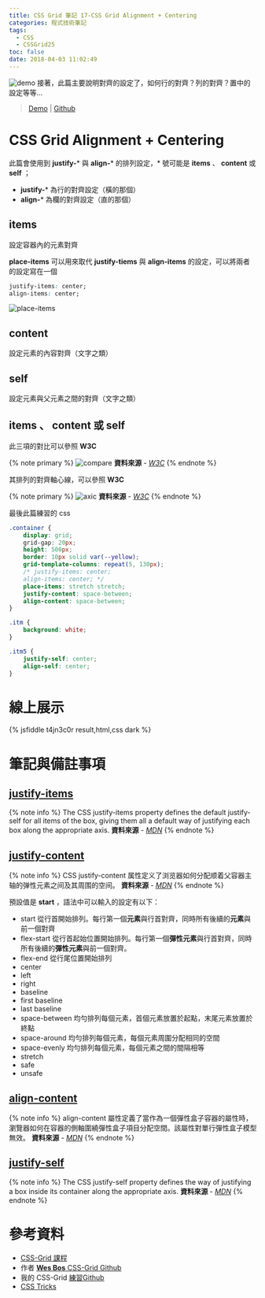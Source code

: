 ```yaml
---
title: CSS Grid 筆記 17-CSS Grid Alignment + Centering
categories: 程式技術筆記
tags:
  - CSS
  - CSSGrid25
toc: false
date: 2018-04-03 11:02:49
---
```



![demo](https://lh3.googleusercontent.com/OUGOy3N1mN7w4u7kGzC0FIDFZ6f1ZM0-nhJTHSmpebjopAbMQXjhlHoz5zEiRs7CcSXGqfq3BQFRGnskjYe8SNLIZ-dplcoquBWnxiizcYmmHlcXH2ZbNlPrGnPOelvwRH2pZKH1x38gfvKoKKPlXN8VXKRenjFB1N7zY48Q3c6FQY7Gl84PfEfryRoYZyY3kMtdituVSIFHOSDnj5OvIBISj0atSbYM3u44NW1bv8jj6WTiE3sCWpO1mxKSlwhPifOV4PJcbbqHnXBuLYHbpEg0q68ydecDbiCg0yBG8m7srl6XhWiIhT4FthDP2KAsHlRKp3ENcK6TsfSTujNvM2qBaY4f5dyx_-y-KIs6o3uOzvX5AaYwEqJ2hY2GnoIxZi12nDq3uiq7k0SDCubBWsX72osRAA-R10D52Ii2nUrQ51hacDK6kV7ntBxXh4K_JDKfkEZt3ZwojnUqXpKseYcs5hAbTDDr1Qb64TUbY-l08HxFZwoipqjYg7JMpGJTgILdmshkS3CR77dlT1zucftb1JJiOL1K3iNpS4a19il_Bmbe4CtR5GBdTHciTklACQH2Sudw2w9T1tBuK9xp2Xl8qLOWFLQH0Cc15ozDASFOk0klONxsn839nrgq9o20eHUeshW7jNzXxwbvWWxWw46hknIid4HO=w1210-h605-no)
接著，此篇主要說明對齊的設定了，如何行的對齊？列的對齊？置中的設定等等...<!-- more -->

> [Demo](https://shunnien.github.io/css-grid25day/day_17/index.html) | [Github](https://github.com/shunnien/css-grid25day)

# CSS Grid Alignment + Centering

此篇會使用到 **justify-*** 與 **align-*** 的排列設定，* 號可能是 **items** 、 **content** 或 **self** ；

- **justify-*** 為行的對齊設定（橫的那個）
- **align-*** 為欄的對齊設定（直的那個）

## **items**

設定容器內的元素對齊

**place-items** 可以用來取代 **justify-tiems** 與 **align-items** 的設定，可以將兩者的設定寫在一個

``` css
justify-items: center;
align-items: center;
```

![place-items](https://lh3.googleusercontent.com/a1mOiIPWazE23FUQkEQkC3qz9ad0njlcGvHbYxKntdgSuEtY8BiroLIgAwSfySlwS4sQbOXuNI_pN41YWt3gYjzqlZeE2Xr6jcWEigFH8Hj6aoeNPHqey6YWXp5N7kntqSY4-ohB6QVoqFc3aHTU5GOfhSwOERnznSk-qAo2rXoaI_vgE8Iuliu863CPyWPTiem1l-4Ccpj_cqDhvVQJKpe0vpKDBu-8U6PLKDBLy3x3x9eyc-CIEasfmfeYYTZLFIVS0K52Aplf1kr0hre9ErV4j1yvfhiWMUFc0l6hkHtALeJpIiKlvoFuqVwTxZnBK-SOywDbqHKVcjP68DmzvWZVHzeYzJVVp_hKSNuzi4opZx0GvQEDwEPGq3HEdn7oxEiN7mMDEfkrFo4AZY4pC1UtomXnnQCeNircn6G6VPS4xg_rzxtAiYcmD54-vKmMuv60A_eP-r2SURVTr_7fsgxF6toe9BpBrLfzoor0wEJEOL2cAtZyC2YBUeRkL2datq85s-TJFiGdNe6I9jqbGDepsVS2Augm04dtg0P3-1gQ-U7RfIv6Su-bYjQwTnGqK87V2ER3xXP6hLktsXVnQd82ExAjfvVu22IFpJ62mhsONLA0LueqkV1xLjTJXtobLdh67sRWxCGSBMNgjMaM41LMzXRfMxZb=w362-h71-no)

## **content**

設定元素的內容對齊（文字之類）

## **self**

設定元素與父元素之間的對齊（文字之類）

## **items** 、 **content** 或 **self**

此三項的對比可以參照 **W3C**

{% note primary %}
![compare](https://lh3.googleusercontent.com/34dGkuEqiNdDIBzF5k43Vc_goMbaPH1EiLWZkIHoWdCtrzsychxecAaWfc36XDprEyYbsZtN7eMRuPVkyQjAEmQdc32cIfy63VQL0itoMgtnnTtrDi39LiINPFIFn3JCVpn2nrX9vIWteOQ2vfpgrN-BAMaeB0NRed-zgW3aR_tAwwKunicToKbeGIcCW20R7FOVO7oGXqMunT84oKQxJP2rObDmWD18V_0gp__-2nglPgmNQkYfqyQDL5zSmrwRX0x5LmMMJbUd2GHj-h5TcSAWJuaYWjNsFRpLvQkFbEi1IItkvw1f1txHU9HzjvrBN7HlLtDrnh6RslUxd6JiIbId5WF3aCELmuDqfqNS6_4OQRzCTWpiTY7byPUdZx1zpRuavrm2vUIoN9FdxkNRJ2JoYSfuGpKJw7qayKkdTcYNVnXxBlH5H_LQINQz6H-cIGLbWVEwfys6se-VfDiawAKdLC2iL43cgKfDhee4gdwosE98ALPWGIK2A-sRMA3kacMtXa5c5AK2kyD0C5MrgfcPN16DI_4IJ3fb3PL1s0WzxFOMP1pr_nb-6lFsSMDlynfv3bnLYxWmCcWs3fcS8Rp2p-1bYPHqgyeVEkQ9o9CkliVbqU2HNosYykeCSgENvS7heXnxod_lld_5w2Hdai32sa0XMgDN=w985-h607-no)
**資料來源** - [*W3C*](https://www.w3.org/TR/css-align-3/#overview)
{% endnote %}

其排列的對齊軸心線，可以參照 **W3C**

{% note primary %}
![axic](https://www.w3.org/TR/css-flexbox-1/images/flex-direction-terms.svg)
**資料來源** - [*W3C*](https://www.w3.org/TR/css-flexbox-1/#box-model)
{% endnote %}

最後此篇練習的 css

``` css
.container {
    display: grid;
    grid-gap: 20px;
    height: 500px;
    border: 10px solid var(--yellow);
    grid-template-columns: repeat(5, 130px);
    /* justify-items: center;
    align-items: center; */
    place-items: stretch stretch;
    justify-content: space-between;
    align-content: space-between;
}

.itm {
    background: white;
}

.itm5 {
    justify-self: center;
    align-self: center;
}
```

# 線上展示

{% jsfiddle t4jn3c0r result,html,css dark %}

# 筆記與備註事項

## [justify-items][2]

{% note info %}
The CSS justify-items property defines the default justify-self for all items of the box, giving them all a default way of justifying each box along the appropriate axis.
**資料來源** - [*MDN*](https://developer.mozilla.org/en-US/docs/Web/CSS/justify-items)
{% endnote %}

## [justify-content][3]

{% note info %}
CSS justify-content 属性定义了浏览器如何分配顺着父容器主轴的弹性元素之间及其周围的空间。
**資料來源** - [*MDN*](https://developer.mozilla.org/zh-CN/docs/Web/CSS/justify-content)
{% endnote %}

預設值是 **start** ，語法中可以輸入的設定有以下：

- start  從行首開始排列。每行第一個**元素**與行首對齊，同時所有後續的**元素**與前一個對齊
- flex-start  從行首起始位置開始排列。每行第一個**彈性元素**與行首對齊，同時所有後續的**彈性元素**與前一個對齊。
- flex-end  從行尾位置開始排列
- center
- left
- right
- baseline
- first baseline
- last baseline
- space-between  均勻排列每個元素，首個元素放置於起點，末尾元素放置於終點
- space-around  均勻排列每個元素，每個元素周圍分配相同的空間
- space-evenly  均勻排列每個元素，每個元素之間的間隔相等
- stretch
- safe
- unsafe

## [align-content][4]

{% note info %}
align-content 屬性定義了當作為一個彈性盒子容器的屬性時，瀏覽器如何在容器的側軸圍繞彈性盒子項目分配空間。該屬性對單行彈性盒子模型無效。
**資料來源** - [*MDN*](https://developer.mozilla.org/zh-CN/docs/Web/CSS/align-content)
{% endnote %}

## [justify-self][5]

{% note info %}
The CSS justify-self property defines the way of justifying a box inside its container along the appropriate axis.
**資料來源** - [*MDN*](https://developer.mozilla.org/en-US/docs/Web/CSS/justify-self)
{% endnote %}

# 參考資料

- [CSS-Grid 課程](https://cssgrid.io/)
- 作者 [**Wes Bos** CSS-Grid Github](https://github.com/wesbos/css-grid)
- 我的 CSS-Grid [練習Github](https://github.com/shunnien/css-grid25day)
- [CSS Tricks][1]

[1]: https://css-tricks.com/snippets/css/complete-guide-grid/
[2]: https://developer.mozilla.org/en-US/docs/Web/CSS/justify-items
[3]: https://developer.mozilla.org/en-US/docs/Web/CSS/justify-content
[4]: https://developer.mozilla.org/zh-CN/docs/Web/CSS/align-content
[5]: https://developer.mozilla.org/en-US/docs/Web/CSS/justify-self